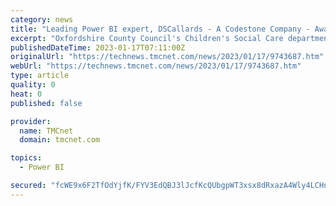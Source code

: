 ```yaml
---
category: news
title: "Leading Power BI expert, DSCallards - A Codestone Company - Awarded 'Gold' for Innovation at Oxfordshire County Council"
excerpt: "Oxfordshire County Council's Children's Social Care department end of year celebration saw awards given for outstanding contributions to service delivery, reporting and innovation. DSCallards, a Codestone Group company and leading Power BI specialist won the Gold Award for Creativity and Innovation,"
publishedDateTime: 2023-01-17T07:11:00Z
originalUrl: "https://technews.tmcnet.com/news/2023/01/17/9743687.htm"
webUrl: "https://technews.tmcnet.com/news/2023/01/17/9743687.htm"
type: article
quality: 0
heat: 0
published: false

provider:
  name: TMCnet
  domain: tmcnet.com

topics:
  - Power BI

secured: "fcWE9x6F2TfOdYjfK/FYV3EdQBJ3lJcfKcQUbgpWT3xsx8dRxazA4Wly4LCHnjseVBIMXO3jd7QB2Oo08B0z4rjF5OJV9GEIh5V2o/39angaB+9Nj+e78vKiamRAfNRAzR7ngxkQeAyzNO3jgpcZzvx6bYyckHhBrVubhSx8PQZ9ZO5iccjOlZkRNUXac9F7VSEbtxYP0VnUQn4irJNww3ChVzkfHLeyibJwllSAgZlPBN/NP727uA4GHRUBUXtPJj45T+AOkysI9KrAp6OHW5Ml+LBfbTVfglaTEuBJ08GdS3h8YNhzLLnDoApQeDmLVeHyRZWsDuzOIxsI59vflOumAabp8z2ueRjCGP+l8WU=;96sABnT3eVYiEFrrS8bmqA=="
---
```


